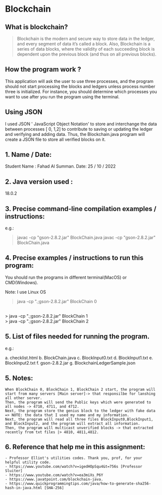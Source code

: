 # Blockchain
## What is blockchain? 
> Blockchain is the modern and secure way to store data in the ledger, and every segment of data it’s called a block. Also,  Blockchain is a series of data blocks, where the validity of each succeeding block is dependent upon the previous block (and thus on all previous blocks).

## How the program work ? 
This application will ask the user to use three processes, and the program should not start processing the blocks and ledgers unless process number three is initialized. For instance, you should determine which processes you want to use after you run the program using the terminal.


## Using JSON
I used JSON ' JavaScript Object Notation' to store and interchange the data between processes [ 0, 1,2] to contribute to saving or updating the ledger and verifying and adding data. Thus, the Blockchain.java program will create a JSON file to store all verified blocks on it. 

## 1. Name / Date:
Student Name : Fahad Al Summan.
Date: 25 / 10 / 2022
## 2. Java version used :
18.0.2


## 3. Precise command-line compilation examples / instructions:
e.g.:
> javac -cp "gson-2.8.2.jar" BlockChain.java
> javac -cp "gson-2.8.2.jar" BlockChain.java


## 4. Precise examples / instructions to run this program:

You should run the programs in different terminal(MacOS) or CMD(Windows).

Note: I use Linux OS
> java -cp ".;gson-2.8.2.jar" BlockChain 0
<br>
> java -cp ".;gson-2.8.2.jar" BlockChain 1
</br>
> java -cp ".;gson-2.8.2.jar" BlockChain 2

## 5. List of files needed for running the program.

e.g.:

 a. checklist.html
 b. BlockChain.java
 c. BlockInput0.txt
 d. BlockInput1.txt
 e. BlockInput2.txt
 f. gson-2.8.2.jar
 g. BlockchainLedgerSample.json

## 5. Notes:
    When BlockChain 0, BlockChain 1, BlockChain 2 start, the program will start from many servers [Main server]-> that responsilbe for lanshing all other server.
    Then, the program will send the Public keys which were generated to all nodes -> 4710, 4711, and 4712.
    Next, the program store the genius block to the ledger with fake data => NOTE: the data that I used my name and my information.
    Next, the program will read all three files BlockInput0,BlockInput1, and BlockInput2, and the program will extract all information.
    Then, the program will multicast unverified blocks -> that extracted recently from txt files |> 4810, 4811,4812.


## 6. Reference that help me in this assignment:
    - Professor Elliot's utilities codes. Thank you, prof, for your helpful utility code.
    - https://www.youtube.com/watch?v=igedHOpSqu4&t=756s [Professor Sluiter]
    - https://www.youtube.com/watch?v=ea3miXs_P6Y
    - https://www.javatpoint.com/blockchain-java.
    - https://www.quickprogrammingtips.com/java/how-to-generate-sha256-hash-in-java.html [SHA-256]


